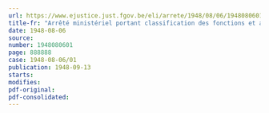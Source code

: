 ```yaml
---
url: https://www.ejustice.just.fgov.be/eli/arrete/1948/08/06/1948080601/justel
title-fr: "Arrêté ministériel portant classification des fonctions et attributions des barèmes du personnel de maîtrise, des gens de métier et de service"
date: 1948-08-06
source:
number: 1948080601
page: 888888
case: 1948-08-06/01
publication: 1948-09-13
starts:
modifies:
pdf-original:
pdf-consolidated:
---
```


